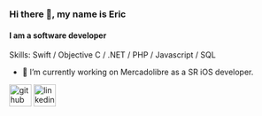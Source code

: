 ### Hi there 👋, my name is Eric
#### I am a software developer


Skills: Swift / Objective C / .NET / PHP / Javascript / SQL

- 🔭 I’m currently working on Mercadolibre as a SR iOS developer. 


[<img src='https://cdn.jsdelivr.net/npm/simple-icons@3.0.1/icons/github.svg' alt='github' height='40'>](https://github.com/ericertl)  [<img src='https://cdn.jsdelivr.net/npm/simple-icons@3.0.1/icons/linkedin.svg' alt='linkedin' height='40'>](https://www.linkedin.com/in/ericertl/)  

